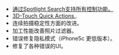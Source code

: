 - [通过Spotlight Search支持所有控制功能。](https://vimeo.com/152381315)
- [3D-Touch Quick Actions.](http://elie.camera/assets/images/scrs_quickaction.jpg).
- 连续拍摄稳定性方面的改进。
- 加工性能改善照片过滤器。
- 错误修复隐私模式（iPhone5c 更低版本）。
- 修复了各种错误的UI。
